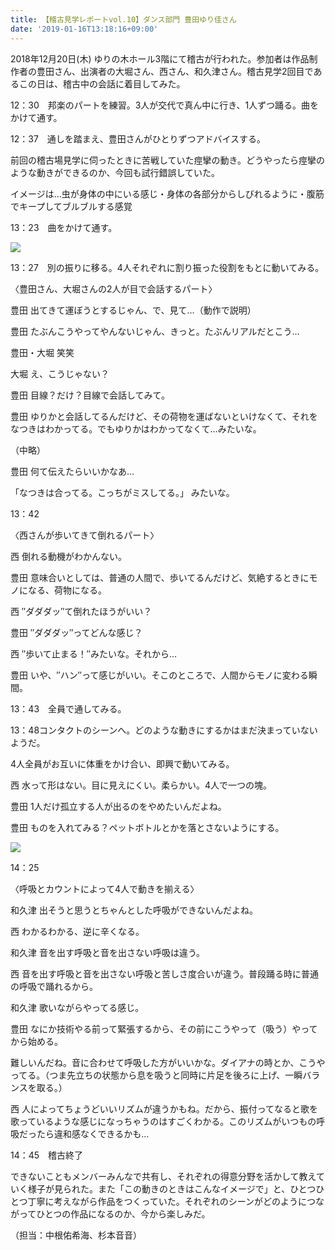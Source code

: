 ```yaml
---
title: 【稽古見学レポートvol.10】ダンス部門 豊田ゆり佳さん
date: '2019-01-16T13:18:16+09:00'
---
```

2018年12月20日(木) ゆりの木ホール3階にて稽古が行われた。参加者は作品制作者の豊田さん、出演者の大堀さん、西さん、和久津さん。稽古見学2回目であるこの日は、稽古中の会話に着目してみた。



12：30　邦楽のパートを練習。3人が交代で真ん中に行き、1人ずつ踊る。曲をかけて通す。



12：37　通しを踏まえ、豊田さんがひとりずつアドバイスする。

前回の稽古場見学に伺ったときに苦戦していた痙攣の動き。どうやったら痙攣のような動きができるのか、今回も試行錯誤していた。

イメージは…虫が身体の中にいる感じ・身体の各部分からしびれるように・腹筋でキープしてブルブルする感覚　



13：23　曲をかけて通す。

![](/img/豊田班２.jpg)







13：27　別の振りに移る。4人それぞれに割り振った役割をもとに動いてみる。

〈豊田さん、大堀さんの2人が目で会話するパート〉

豊田 出てきて運ぼうとするじゃん、で、見て…（動作で説明）

豊田 たぶんこうやってやんないじゃん、きっと。たぶんリアルだとこう…



豊田・大堀 笑笑



大堀 え、こうじゃない？



豊田 目線？だけ？目線で会話してみて。



豊田 ゆりかと会話してるんだけど、その荷物を運ばないといけなくて、それをなつきはわかってる。でもゆりかはわかってなくて…みたいな。



（中略）



豊田 何て伝えたらいいかなあ…

 「なつきは合ってる。こっちがミスしてる。」 みたいな。



13：42　

〈西さんが歩いてきて倒れるパート〉

西 倒れる動機がわかんない。



豊田 意味合いとしては、普通の人間で、歩いてるんだけど、気絶するときにモノになる、荷物になる。



西 ″ダダダッ″て倒れたほうがいい？



豊田 ″ダダダッ″ってどんな感じ？



西 ″歩いて止まる！″みたいな。それから…



豊田 いや、″ハン″って感じがいい。そこのところで、人間からモノに変わる瞬間。



13：43　全員で通してみる。





13：48コンタクトのシーンへ。どのような動きにするかはまだ決まっていないようだ。

4人全員がお互いに体重をかけ合い、即興で動いてみる。



西 水って形はない。目に見えにくい。柔らかい。4人で一つの塊。



豊田 1人だけ孤立する人が出るのをやめたいんだよね。



豊田 ものを入れてみる？ペットボトルとかを落とさないようにする。

![](/img/コンタクト.jpg)





14：25　

〈呼吸とカウントによって4人で動きを揃える〉

和久津 出そうと思うとちゃんとした呼吸ができないんだよね。



西 わかるわかる、逆に辛くなる。



和久津 音を出す呼吸と音を出さない呼吸は違う。



西 音を出す呼吸と音を出さない呼吸と苦しさ度合いが違う。普段踊る時に普通の呼吸で踊れるから。



和久津 歌いながらやってる感じ。



豊田 なにか技術やる前って緊張するから、その前にこうやって（吸う）やってから始める。

難しいんだね。音に合わせて呼吸した方がいいかな。ダイアナの時とか、こうやってる。（つま先立ちの状態から息を吸うと同時に片足を後ろに上げ、一瞬バランスを取る。）



西 人によってちょうどいいリズムが違うかもね。だから、振付ってなると歌を歌っているような感じになっちゃうのはすごくわかる。このリズムがいつもの呼吸だったら違和感なくできるかも…



14：45　稽古終了



できないこともメンバーみんなで共有し、それぞれの得意分野を活かして教えていく様子が見られた。また「この動きのときはこんなイメージで」と、ひとつひとつ丁寧に考えながら作品をつくっていた。それぞれのシーンがどのようにつながってひとつの作品になるのか、今から楽しみだ。



（担当：中根佑希海、杉本音音）
